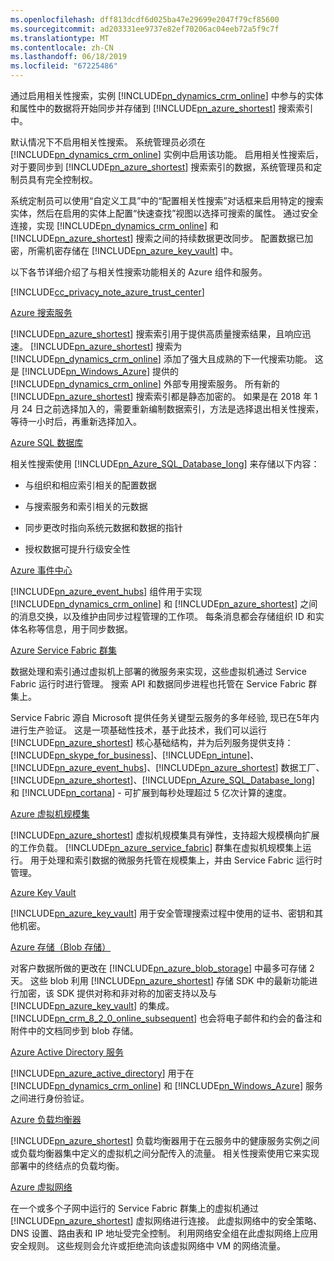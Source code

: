 ```yaml
---
ms.openlocfilehash: dff813dcdf6d025ba47e29699e2047f79cf85600
ms.sourcegitcommit: ad203331ee9737e82ef70206ac04eeb72a5f9c7f
ms.translationtype: MT
ms.contentlocale: zh-CN
ms.lasthandoff: 06/18/2019
ms.locfileid: "67225486"
---
```

通过启用相关性搜索，实例 [!INCLUDE[pn_dynamics_crm_online](pn-dynamics-crm-online.md)] 中参与的实体和属性中的数据将开始同步并存储到 [!INCLUDE[pn_azure_shortest](pn-azure-shortest.md)] 搜索索引中。  
  
 默认情况下不启用相关性搜索。 系统管理员必须在 [!INCLUDE[pn_dynamics_crm_online](pn-dynamics-crm-online.md)] 实例中启用该功能。 启用相关性搜索后，对于要同步到 [!INCLUDE[pn_azure_shortest](pn-azure-shortest.md)] 搜索索引的数据，系统管理员和定制员具有完全控制权。  
  
 系统定制员可以使用“自定义工具”中的“配置相关性搜索”对话框来启用特定的搜索实体，然后在启用的实体上配置“快速查找”视图以选择可搜索的属性。 通过安全连接，实现 [!INCLUDE[pn_dynamics_crm_online](pn-dynamics-crm-online.md)] 和 [!INCLUDE[pn_azure_shortest](pn-azure-shortest.md)] 搜索之间的持续数据更改同步。  配置数据已加密，所需机密存储在 [!INCLUDE[pn_azure_key_vault](pn-azure-key-vault.md)] 中。  
  
 以下各节详细介绍了与相关性搜索功能相关的 Azure 组件和服务。  
  
 [!INCLUDE[cc_privacy_note_azure_trust_center](cc_privacy_note_azure_trust_center.md)]  
  
 [Azure 搜索服务](https://azure.microsoft.com/services/search/)  
  
 [!INCLUDE[pn_azure_shortest](pn-azure-shortest.md)] 搜索索引用于提供高质量搜索结果，且响应迅速。  [!INCLUDE[pn_azure_shortest](pn-azure-shortest.md)] 搜索为 [!INCLUDE[pn_dynamics_crm_online](pn-dynamics-crm-online.md)] 添加了强大且成熟的下一代搜索功能。  这是 [!INCLUDE[pn_Windows_Azure](pn-windows-azure.md)] 提供的 [!INCLUDE[pn_dynamics_crm_online](pn-dynamics-crm-online.md)] 外部专用搜索服务。 所有新的 [!INCLUDE[pn_azure_shortest](pn-azure-shortest.md)] 搜索索引都是静态加密的。  如果是在 2018 年 1 月 24 日之前选择加入的，需要重新编制数据索引，方法是选择退出相关性搜索，等待一小时后，再重新选择加入。  
  
 [Azure SQL 数据库](https://azure.microsoft.com/services/sql-database/)  
  
 相关性搜索使用 [!INCLUDE[pn_Azure_SQL_Database_long](pn-azure-sql-database-long.md)] 来存储以下内容：  
  
-   与组织和相应索引相关的配置数据  
  
-   与搜索服务和索引相关的元数据  
  
-   同步更改时指向系统元数据和数据的指针  
  
-   授权数据可提升行级安全性  
  
[Azure 事件中心](https://azure.microsoft.com/services/event-hubs/)  
  
[!INCLUDE[pn_azure_event_hubs](pn-azure-event-hubs.md)] 组件用于实现 [!INCLUDE[pn_dynamics_crm_online](pn-dynamics-crm-online.md)] 和 [!INCLUDE[pn_azure_shortest](pn-azure-shortest.md)] 之间的消息交换，以及维护由同步过程管理的工作项。 每条消息都会存储组织 ID 和实体名称等信息，用于同步数据。  
  
[Azure Service Fabric 群集](https://azure.microsoft.com/services/service-fabric/)  
  
数据处理和索引通过虚拟机上部署的微服务来实现，这些虚拟机通过 Service Fabric 运行时进行管理。 搜索 API 和数据同步进程也托管在 Service Fabric 群集上。  
  
Service Fabric 源自 Microsoft 提供任务关键型云服务的多年经验, 现已在5年内进行生产验证。 这是一项基础性技术，基于此技术，我们可以运行 [!INCLUDE[pn_azure_shortest](pn-azure-shortest.md)] 核心基础结构，并为后列服务提供支持：[!INCLUDE[pn_skype_for_business](pn-skype-for-business.md)]、[!INCLUDE[pn_intune](pn-intune.md)]、[!INCLUDE[pn_azure_event_hubs](pn-azure-event-hubs.md)]、[!INCLUDE[pn_azure_shortest](pn-azure-shortest.md)] 数据工厂、[!INCLUDE[pn_azure_shortest](pn-azure-shortest.md)]、[!INCLUDE[pn_Azure_SQL_Database_long](pn-azure-sql-database-long.md)] 和 [!INCLUDE[pn_cortana](pn-cortana.md)] - 可扩展到每秒处理超过 5 亿次计算的速度。  
  
[Azure 虚拟机规模集](https://azure.microsoft.com/services/virtual-machine-scale-sets/)  
  
[!INCLUDE[pn_azure_shortest](pn-azure-shortest.md)] 虚拟机规模集具有弹性，支持超大规模横向扩展的工作负载。 [!INCLUDE[pn_azure_service_fabric](pn_azure_service_fabric.md)] 群集在虚拟机规模集上运行。 用于处理和索引数据的微服务托管在规模集上，并由 Service Fabric 运行时管理。  
  
[Azure Key Vault](https://azure.microsoft.com/services/key-vault/)  
  
[!INCLUDE[pn_azure_key_vault](pn-azure-key-vault.md)] 用于安全管理搜索过程中使用的证书、密钥和其他机密。  
  
[Azure 存储（Blob 存储）](https://azure.microsoft.com/services/storage/blobs/?b=16.38)  
  
对客户数据所做的更改在 [!INCLUDE[pn_azure_blob_storage](pn_azure_blob_storage.md)] 中最多可存储 2 天。  这些 blob 利用 [!INCLUDE[pn_azure_shortest](pn-azure-shortest.md)] 存储 SDK 中的最新功能进行加密，该 SDK 提供对称和非对称的加密支持以及与 [!INCLUDE[pn_azure_key_vault](pn-azure-key-vault.md)] 的集成。 [!INCLUDE[pn_crm_8_2_0_online_subsequent](pn-crm-8-2-0-online-subsequent.md)] 也会将电子邮件和约会的备注和附件中的文档同步到 blob 存储。  
  
[Azure Active Directory 服务](https://azure.microsoft.com/services/active-directory/)  
  
[!INCLUDE[pn_azure_active_directory](pn-azure-active-directory.md)] 用于在 [!INCLUDE[pn_dynamics_crm_online](pn-dynamics-crm-online.md)] 和 [!INCLUDE[pn_Windows_Azure](pn-windows-azure.md)] 服务之间进行身份验证。  
  
[Azure 负载均衡器](https://azure.microsoft.com/services/load-balancer/)  
  
[!INCLUDE[pn_azure_shortest](pn-azure-shortest.md)] 负载均衡器用于在云服务中的健康服务实例之间或负载均衡器集中定义的虚拟机之间分配传入的流量。 相关性搜索使用它来实现部署中的终结点的负载均衡。  
  
[Azure 虚拟网络](https://azure.microsoft.com/documentation/articles/virtual-networks-overview/)  
  
在一个或多个子网中运行的 Service Fabric 群集上的虚拟机通过 [!INCLUDE[pn_azure_shortest](pn-azure-shortest.md)] 虚拟网络进行连接。 此虚拟网络中的安全策略、DNS 设置、路由表和 IP 地址受完全控制。 利用网络安全组在此虚拟网络上应用安全规则。 这些规则会允许或拒绝流向该虚拟网络中 VM 的网络流量。